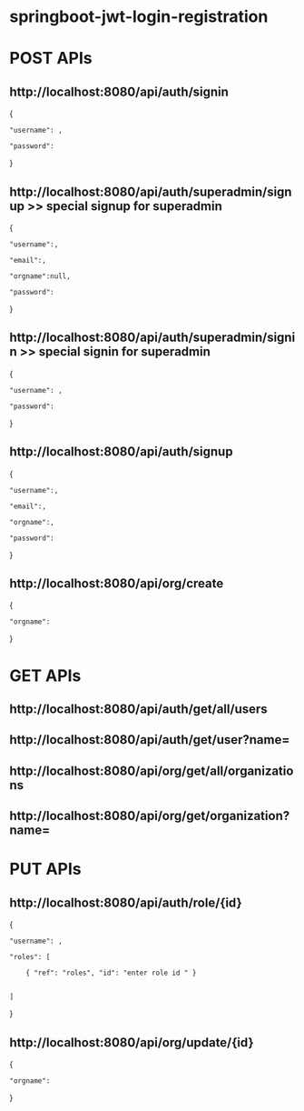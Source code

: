 # springboot-jwt-login-registration

# POST APIs

## http://localhost:8080/api/auth/signin


{

    "username": ,
    
    "password":
    
}

## http://localhost:8080/api/auth/superadmin/signup    >> special signup for superadmin

{

    "username":,
    
    "email":,
    
    "orgname":null,
    
    "password":
}


## http://localhost:8080/api/auth/superadmin/signin   >> special signin for superadmin

{

    "username": ,
    
    "password":
}

## http://localhost:8080/api/auth/signup

{

    "username":,
    
    "email":,
    
    "orgname":,
    
    "password":
}

## http://localhost:8080/api/org/create

{

    "orgname":
}

# GET APIs

## http://localhost:8080/api/auth/get/all/users      

## http://localhost:8080/api/auth/get/user?name=

## http://localhost:8080/api/org/get/all/organizations

## http://localhost:8080/api/org/get/organization?name=

# PUT APIs

## http://localhost:8080/api/auth/role/{id}

{

    "username": ,
    
    "roles": [
    
        { "ref": "roles", "id": "enter role id " } 
        
       
    ]
    
}

## http://localhost:8080/api/org/update/{id}

{

    "orgname":
}
